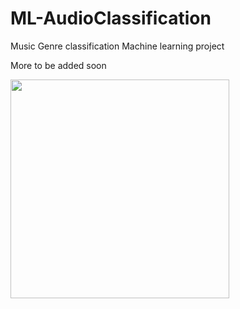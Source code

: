 # ML-AudioClassification
Music Genre classification Machine learning project 

More to be added soon

<img src="https://i.imgur.com/xUvePn0.gif" width=350px>